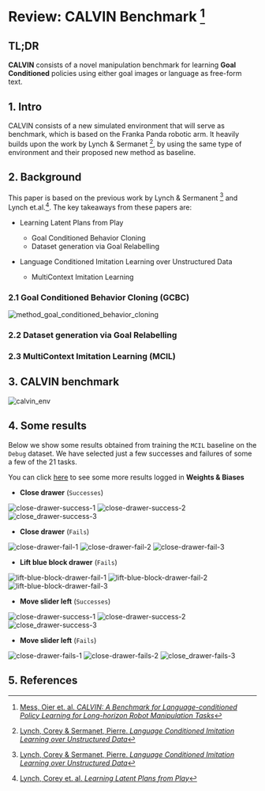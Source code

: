 # Review: CALVIN Benchmark [^1]

## TL;DR

**CALVIN** consists of a novel manipulation benchmark for learning **Goal Conditioned**
policies using either goal images or language as free-form text.

## 1. Intro

CALVIN consists of a new simulated environment that will serve as benchmark,
which is based on the Franka Panda robotic arm. It heavily builds upon the work
by Lynch & Sermanet [^2], by using the same type of environment and their
proposed new method as baseline.

## 2. Background

This paper is based on the previous work by Lynch & Sermanent [^2] and Lynch
et.al.[^3]. The key takeaways from these papers are:

- Learning Latent Plans from Play
    + Goal Conditioned Behavior Cloning
    + Dataset generation via Goal Relabelling

- Language Conditioned Imitation Learning over Unstructured Data
    + MultiContext Imitation Learning

### 2.1 Goal Conditioned Behavior Cloning (GCBC)

![method_goal_conditioned_behavior_cloning][img_goal_conditioned_behavior_cloning]

### 2.2 Dataset generation via Goal Relabelling

### 2.3 MultiContext Imitation Learning (MCIL)


## 3. CALVIN benchmark

![calvin_env][gif_calvin_env_1]

## 4. Some results

Below we show some results obtained from training the `MCIL` baseline on the `Debug`
dataset. We have selected just a few successes and failures of some a few of the
21 tasks.

You can click [here][0] to see some more results logged in **Weights & Biases**

- **Close drawer** (`Successes`)

![close-drawer-success-1][img_results_close_drawer_success_1]
![close-drawer-success-2][img_results_close_drawer_success_2]
![close_drawer-success-3][img_results_close_drawer_success_3]

- **Close drawer** (`Fails`)

![close-drawer-fail-1][img_results_close_drawer_fail_1]
![close-drawer-fail-2][img_results_close_drawer_fail_2]
![close-drawer-fail-3][img_results_close_drawer_fail_3]

- **Lift blue block drawer** (`Fails`)

![lift-blue-block-drawer-fail-1][img_results_lift_blue_block_drawer_fail_1]
![lift-blue-block-drawer-fail-2][img_results_lift_blue_block_drawer_fail_2]
![lift-blue-block-drawer-fail-3][img_results_lift_blue_block_drawer_fail_3]

- **Move slider left** (`Successes`)

![close-drawer-success-1][img_results_move_slider_left_success_1]
![close-drawer-success-2][img_results_move_slider_left_success_2]
![close_drawer-success-3][img_results_move_slider_left_success_3]

- **Move slider left** (`Fails`)

![close-drawer-fails-1][img_results_move_slider_left_fail_1]
![close-drawer-fails-2][img_results_move_slider_left_fail_2]
![close_drawer-fails-3][img_results_move_slider_left_fail_3]



## 5. References

[^1]: [Mess, Oier et. al. *CALVIN: A Benchmark for Language-conditioned Policy Learning for Long-horizon Robot Manipulation Tasks*](https://arxiv.org/pdf/2112.03227.pdf)
[^2]: [Lynch, Corey & Sermanet, Pierre. *Language Conditioned Imitation Learning over Unstructured Data*](https://arxiv.org/pdf/2005.07648.pdf)
[^3]: [Lynch, Corey et. al. *Learning Latent Plans from Play*](https://arxiv.org/pdf/1903.01973.pdf)



[//]: # (References)

<!-- URLS -->

[0]: <https://api.wandb.ai/links/rl-loco/k59km9vc> (ref-wandb-report-1)
[1]: <https://learning-from-play.github.io/> (ref-lfp-website)
[2]: <https://language-play.github.io/> (ref-lang-lfp-website)

<!-- IMAGES -->

[gif_calvin_env_1]: images/gif_calvin_environment.gif

[img_goal_conditioned_behavior_cloning]: images/img_goal_conditioned_behavior_cloning.png

[img_results_close_drawer_success_1]: images/img_close_drawer_success_1.gif
[img_results_close_drawer_success_2]: images/img_close_drawer_success_2.gif
[img_results_close_drawer_success_3]: images/img_close_drawer_success_3.gif
[img_results_close_drawer_fail_1]: images/img_close_drawer_fail_1.gif
[img_results_close_drawer_fail_2]: images/img_close_drawer_fail_2.gif
[img_results_close_drawer_fail_3]: images/img_close_drawer_fail_3.gif

[img_results_lift_blue_block_drawer_fail_1]: images/img_lift_blue_block_drawer_fail_1.gif
[img_results_lift_blue_block_drawer_fail_2]: images/img_lift_blue_block_drawer_fail_2.gif
[img_results_lift_blue_block_drawer_fail_3]: images/img_lift_blue_block_drawer_fail_3.gif

[img_results_move_slider_left_success_1]: images/img_move_slider_left_success_1.gif
[img_results_move_slider_left_success_2]: images/img_move_slider_left_success_2.gif
[img_results_move_slider_left_success_3]: images/img_move_slider_left_success_3.gif
[img_results_move_slider_left_fail_1]: images/img_move_slider_left_fail_1.gif
[img_results_move_slider_left_fail_2]: images/img_move_slider_left_fail_2.gif
[img_results_move_slider_left_fail_3]: images/img_move_slider_left_fail_3.gif
